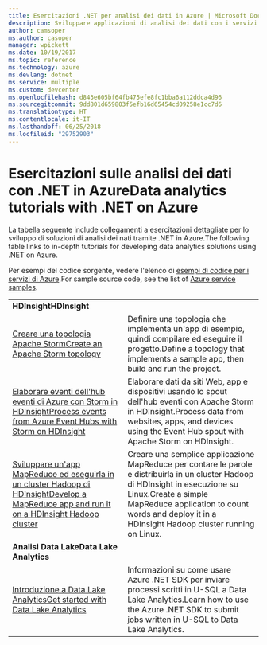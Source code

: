 ```yaml
---
title: Esercitazioni .NET per analisi dei dati in Azure | Microsoft Docs
description: Sviluppare applicazioni di analisi dei dati con i servizi di Microsoft Azure.
author: camsoper
ms.author: casoper
manager: wpickett
ms.date: 10/19/2017
ms.topic: reference
ms.technology: azure
ms.devlang: dotnet
ms.service: multiple
ms.custom: devcenter
ms.openlocfilehash: d843e605bf64fb475efe8fc1bba6a112ddca4d96
ms.sourcegitcommit: 9dd801d659803f5efb16d65454cd09258e1cc7d6
ms.translationtype: HT
ms.contentlocale: it-IT
ms.lasthandoff: 06/25/2018
ms.locfileid: "29752903"
---
```

# <a name="data-analytics-tutorials-with-net-on-azure"></a><span data-ttu-id="f80b0-103">Esercitazioni sulle analisi dei dati con .NET in Azure</span><span class="sxs-lookup"><span data-stu-id="f80b0-103">Data analytics tutorials with .NET on Azure</span></span>

<span data-ttu-id="f80b0-104">La tabella seguente include collegamenti a esercitazioni dettagliate per lo sviluppo di soluzioni di analisi dei nati tramite .NET in Azure.</span><span class="sxs-lookup"><span data-stu-id="f80b0-104">The following table links to in-depth tutorials for developing data analytics solutions using .NET on Azure.</span></span> 

<span data-ttu-id="f80b0-105">Per esempi del codice sorgente, vedere l'elenco di [esempi di codice per i servizi di Azure](https://azure.microsoft.com/resources/samples/?platform=dotnet).</span><span class="sxs-lookup"><span data-stu-id="f80b0-105">For sample source code, see the list of [Azure service samples](https://azure.microsoft.com/resources/samples/?platform=dotnet).</span></span>

| | |
|---|---|
| <span data-ttu-id="f80b0-106">**HDInsight**</span><span class="sxs-lookup"><span data-stu-id="f80b0-106">**HDInsight**</span></span> | |
| <span data-ttu-id="f80b0-107">[Creare una topologia Apache Storm][1]</span><span class="sxs-lookup"><span data-stu-id="f80b0-107">[Create an Apache Storm topology][1]</span></span> | <span data-ttu-id="f80b0-108">Definire una topologia che implementa un'app di esempio, quindi compilare ed eseguire il progetto.</span><span class="sxs-lookup"><span data-stu-id="f80b0-108">Define a topology that implements a sample app, then build and run the project.</span></span> | 
| <span data-ttu-id="f80b0-109">[Elaborare eventi dell'hub eventi di Azure con Storm in HDInsight][2]</span><span class="sxs-lookup"><span data-stu-id="f80b0-109">[Process events from Azure Event Hubs with Storm on HDInsight][2]</span></span> | <span data-ttu-id="f80b0-110">Elaborare dati da siti Web, app e dispositivi usando lo spout dell'hub eventi con Apache Storm in HDInsight.</span><span class="sxs-lookup"><span data-stu-id="f80b0-110">Process data from websites, apps, and devices using the Event Hub spout with Apache Storm on HDInsight.</span></span>
| <span data-ttu-id="f80b0-111">[Sviluppare un'app MapReduce ed eseguirla in un cluster Hadoop di HDInsight][3]</span><span class="sxs-lookup"><span data-stu-id="f80b0-111">[Develop a MapReduce app and run it on a HDInsight Hadoop cluster][3]</span></span> | <span data-ttu-id="f80b0-112">Creare una semplice applicazione MapReduce per contare le parole e distribuirla in un cluster Hadoop di HDInsight in esecuzione su Linux.</span><span class="sxs-lookup"><span data-stu-id="f80b0-112">Create a simple MapReduce application to count words and deploy it in a HDInsight Hadoop cluster running on Linux.</span></span> |
| <span data-ttu-id="f80b0-113">**Analisi Data Lake**</span><span class="sxs-lookup"><span data-stu-id="f80b0-113">**Data Lake Analytics**</span></span> | |
| <span data-ttu-id="f80b0-114">[Introduzione a Data Lake Analytics][4]</span><span class="sxs-lookup"><span data-stu-id="f80b0-114">[Get started with Data Lake Analytics][4]</span></span> | <span data-ttu-id="f80b0-115">Informazioni su come usare Azure .NET SDK per inviare processi scritti in U-SQL a Data Lake Analytics.</span><span class="sxs-lookup"><span data-stu-id="f80b0-115">Learn how to use the Azure .NET SDK to submit jobs written in U-SQL to Data Lake Analytics.</span></span>|


[1]: /azure/hdinsight/hdinsight-storm-develop-csharp-event-hub-topology
[2]: /azure/hdinsight/hdinsight-storm-develop-csharp-visual-studio-topology
[3]: /azure/hdinsight/hdinsight-hadoop-dotnet-csharp-mapreduce-streaming
[4]: /azure/data-lake-analytics/data-lake-analytics-get-started-net-sdk